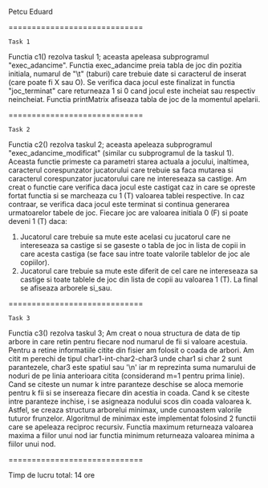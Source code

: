 Petcu Eduard

=============================

	Task 1

Functia c1() rezolva taskul 1; aceasta apeleasa subprogramul "exec_adancime".
Functia exec_adancime preia tabla de joc din pozitia initiala, numarul de 
"\t" (taburi) care trebuie date si caracterul de inserat 
(care poate fi X sau O). Se verifica daca jocul este finalizat in functia
"joc_terminat" care returneaza 1 si 0 cand jocul este incheiat sau respectiv 
neincheiat. Functia printMatrix afiseaza 
tabla de joc de la momentul apelarii.

=============================

	Task 2

Functia c2() rezolva taskul 2; aceasta apeleaza subprogramul
"exec_adancime_modificat" (similar cu subprogramul de la taskul 1).
Aceasta functie primeste ca parametri starea actuala a jocului, inaltimea,
caracterul corespunzator jucatorului care trebuie sa faca mutarea si 
caracterul corespunzator jucatorului care ne intereseaza sa castige.
Am creat o functie care verifica daca jocul este castigat caz in care
se opreste fortat functia si se marcheaza cu 1 (T) valoarea tablei 
respective.
In caz contraar, se verifica daca jocul este terminat si continua generarea
urmatoarelor tabele de joc. Fiecare joc are valoarea initiala 0 (F) si poate 
deveni 1 (T) daca:
1. Jucatorul care trebuie sa mute este acelasi cu jucatorul care ne
intereseaza sa castige si se gaseste o tabla de joc in lista de copii
in care acesta castiga (se face sau intre toate valorile tablelor de joc
ale copiilor).
2. Jucatorul care trebuie sa mute este diferit de cel care ne intereseaza
sa castige si toate tablele de joc din lista de copii au valoarea 1 (T). 
La final se afiseaza arborele si_sau.
		
=============================

	Task 3

Functia c3() rezolva taskul 3; Am creat o noua structura de data de tip
arbore in care retin pentru fiecare nod numarul de fii si valoare acestuia.
Pentru a retine informatiile citite din fisier am folosit o coada de arbori.
Am citit m perechi de tipul char1-int-char2-char3 unde char1 si char 2 sunt
parantezele, char3 este spatiul sau '\n' iar m reprezinta suma numarului de
noduri de pe linia anterioara citita (considerand m=1 pentru prima linie).
Cand se citeste un numar k intre paranteze deschise se aloca memorie pentru
k fii si se insereaza fiecare din acestia in coada. Cand k se citeste intre
paranteze inchise, i se asigneaza nodului scos din coada valoarea k. Astfel,
se creaza structura arborelui minimax, unde cunoastem valorile tuturor
frunzelor. Algoritmul de minimax este implementat folosind 2 functii care
se apeleaza reciproc recursiv. Functia maximum returneaza valoarea maxima
a fiilor unui nod iar functia minimum returneaza valoarea minima a fiilor
unui nod.

=============================

Timp de lucru total: 14 ore

